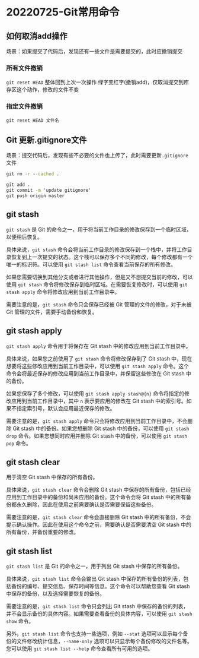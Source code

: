 # 20220725-Git常用命令

## 如何取消add操作

场景：如果提交了代码后，发现还有一些文件是需要提交的，此时应撤销提交

### 所有文件撤销

`git reset HEAD` 整体回到上次一次操作 绿字变红字(撤销add)，仅取消提交到库存区这个动作，修改的文件不变

### 指定文件撤销

`git reset HEAD 文件名`

## Git 更新.gitignore文件

场景：提交代码后，发现有些不必要的文件也上传了，此时需要更新`.gitignore`文件

```cmd
git rm -r --cached .

git add .
git commit -m 'update gitignore'
git push origin master
```

## git stash 

`git stash` 是 Git 的命令之一，用于将当前工作目录的修改保存到一个临时区域，以便稍后恢复。

具体来说，`git stash` 命令会将当前工作目录的修改保存到一个栈中，并将工作目录恢复到上一次提交的状态。这个栈可以保存多个不同的修改，每个修改都有一个唯一的标识符。可以使用 `git stash list` 命令查看当前保存的所有修改。

如果您需要切换到其他分支或者进行其他操作，但是又不想提交当前的修改，可以使用 `git stash` 命令将修改保存到临时区域。在需要恢复修改时，可以使用 `git stash apply` 命令将修改应用到当前工作目录中。

需要注意的是，`git stash` 命令只会保存已经被 Git 管理的文件的修改，对于未被 Git 管理的文件，需要手动备份和恢复。

## git stash apply

`git stash apply` 命令用于将保存在 Git stash 中的修改应用到当前工作目录中。

具体来说，如果您之前使用了 `git stash` 命令将修改保存到了 Git stash 中，现在想要将这些修改应用到当前工作目录中，可以使用 `git stash apply` 命令。这个命令会将最近保存的修改应用到当前工作目录中，并保留这些修改在 Git stash 中的备份。

如果您保存了多个修改，可以使用 `git stash apply stash@{n}` 命令将指定的修改应用到当前工作目录中，其中 `n` 表示要应用的修改在 Git stash 中的索引号。如果不指定索引号，默认会应用最近保存的修改。

需要注意的是，`git stash apply` 命令只会将修改应用到当前工作目录中，不会删除 Git stash 中的备份。如果您想删除 Git stash 中的备份，可以使用 `git stash drop` 命令。如果您想同时应用并删除 Git stash 中的备份，可以使用 `git stash pop` 命令。

## git stash clear

用于清空 Git stash 中保存的所有备份。

具体来说，`git stash clear` 命令会删除 Git stash 中保存的所有备份，包括已经应用到工作目录中的备份和尚未应用的备份。这个命令会将 Git stash 中的所有备份都永久删除，因此在使用之前需要确认是否需要保留这些备份。

需要注意的是，`git stash clear` 命令会直接删除 Git stash 中的所有备份，不会提示确认操作。因此在使用这个命令之前，需要确认是否需要清空 Git stash 中的所有备份，并备份重要的修改。

## git stash list

`git stash list` 是 Git 的命令之一，用于列出 Git stash 中保存的所有备份。

具体来说，`git stash list` 命令会输出 Git stash 中保存的所有备份的列表，包括备份的编号、提交信息、保存时间等信息。这个命令可以帮助您查看 Git stash 中保存的备份，以及选择需要恢复的备份。

需要注意的是，`git stash list` 命令只会列出 Git stash 中保存的备份的列表，并不会显示备份的具体内容。如果需要查看备份的具体内容，可以使用 `git stash show` 命令。

另外，`git stash list` 命令也支持一些选项，例如 `--stat` 选项可以显示每个备份的文件修改统计信息，`--name-only` 选项可以只显示每个备份修改的文件名等。您可以使用 `git stash list --help` 命令查看所有可用的选项。



